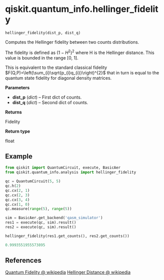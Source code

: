 # qiskit.quantum\_info.hellinger\_fidelity

`hellinger_fidelity(dist_p, dist_q)`

Computes the Hellinger fidelity between two counts distributions.

The fidelity is defined as $\left(1-H^{2}\right)^{2}$ where H is the Hellinger distance. This value is bounded in the range \[0, 1].

This is equivalent to the standard classical fidelity $F(Q,P)=\left(\sum_{i}\sqrt{p_{i}q_{i}}\right)^{2}$ that in turn is equal to the quantum state fidelity for diagonal density matrices.

**Parameters**

*   **dist\_p** (*dict*) – First dict of counts.
*   **dist\_q** (*dict*) – Second dict of counts.

**Returns**

Fidelity

**Return type**

float

## Example

```python
from qiskit import QuantumCircuit, execute, BasicAer
from qiskit.quantum_info.analysis import hellinger_fidelity

qc = QuantumCircuit(5, 5)
qc.h(2)
qc.cx(2, 1)
qc.cx(2, 3)
qc.cx(3, 4)
qc.cx(1, 0)
qc.measure(range(5), range(5))

sim = BasicAer.get_backend('qasm_simulator')
res1 = execute(qc, sim).result()
res2 = execute(qc, sim).result()

hellinger_fidelity(res1.get_counts(), res2.get_counts())
```

```python
0.9993551955573895
```

## References

[Quantum Fidelity @ wikipedia](https://en.wikipedia.org/wiki/Fidelity_of_quantum_states) [Hellinger Distance @ wikipedia](https://en.wikipedia.org/wiki/Hellinger_distance)
